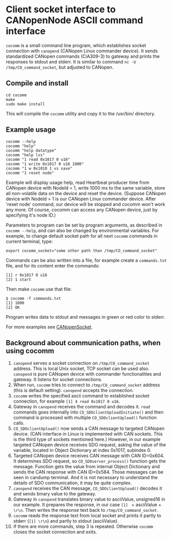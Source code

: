 Client socket interface to CANopenNode ASCII command interface
==============================================================

`cocomm` is a small command line program, which establishes socket connection with `canopend` (CANopen Linux commander device). It sends standardized CANopen commands (CiA309-3) to gateway and prints the responses to stdout and stderr. It is similar to command `nc -U /tmp/CO_command_socket`, but adjusted to CANopen.


Compile and install
-------------------
    cd cocomm
    make
    sudo make install

This will compile the `cocomm` utility and copy it to the /usr/bin/ directory.


Example usage
-------------
    cocomm --help
    cocomm "help"
    cocomm "help datatype"
    cocomm "help lss"
    cocomm "1 read 0x1017 0 u16"
    cocomm "1 write 0x1017 0 u16 1000"
    cocomm "1 w 0x1010 1 vs save"
    cocomm "1 reset node"

Example will display usage help, read Heartbeat producer time from CANopen device with NodeId = 1, write 1000 ms to the same variable, store all non-volatile data on the device and reset the device. (Suppose CANopen device with NodeId = 1 is our CANopen Linux commander device. After 'reset node' command, our device will be stopped and cocomm won't work any more. Of course, cocomm can access any CANopen device, just by specifying it's node ID.)

Parameters to program can be set by program arguments, as described in `cocomm --help`, and can also be changed by environmental variables. For example, to change default socket path for all next `cocomm` commands in current terminal, type:

    export cocomm_socket="some other path than /tmp/CO_command_socket"

Commands can be also written into a file, for example create a `commands.txt` file, and for its content enter the commands:

    [1] r 0x1017 0 u16
    [2] 1 start

Then make `cocomm` use that file:

    $ cocomm -f commands.txt
    [1] 1000
    [2] OK

Program writes data to stdout and messages in green or red color to stderr.

For more examples see [CANopenSocket](https://github.com/CANopenNode/CANopenSocket).


Background about communication paths, when using cocomm
-------------------------------------------------------

1. `canopend` serves a socket connection on `/tmp/CO_command_socket` address. This is local Unix socket, TCP socket can be used also. `canopend` is pure CANopen device with commander functionalities and gateway. It listens for socket connections.
2. When run, `cocomm` tries to connect to `/tmp/CO_command_socket` address (this is default setting). `canopend` accepts the connection.
3. `cocomm` writes the specified ascii command to established socket connection, for example `[1] 4 read 0x1017 0 u16`.
4. Gateway in `canopend` receives the command and decodes it. `read` commands goes internally into `CO_SDOclientUploadInitiate()` and then command is processed with multiple `CO_SDOclientUpload()` function calls.
5. `CO_SDOclientUpload()` now sends a CAN message to targeted CANopen device. (CAN interface in Linux is implemented with CAN sockets. This is the third type of sockets mentioned here.) However, in our example targeted CANopen device receives SDO request, asking the value of the variable, located in Object Dictionary at index 0x1017, subindex 0.
6. Targeted CANopen device receives CAN message with CAN ID=0x604. It determines SDO request, so `CO_SDOserver_process()` function gets the message. Function gets the value from internal Object Dictionary and sends the CAN response with CAN ID=0x584. Those messages can be seen in candump terminal. And it is not necessary to understand the details of SDO communication, it may be quite complex.
7. `canopend` receives the CAN message, `CO_SDOclientUpload()` decodes it and sends binary value to the gateway.
8. Gateway in `canopend` translates binary value to asciiValue, unsigned16 in our example. It prepares the response, in our case `[1] ` + asciiValue + `\r\n`. Then writes the response text back to `/tmp/CO_command_socket`.
9. `cocomm` reads the response text from local socket and prints it partly to stderr (`[1] \r\n`) and partly to stdout (asciiValue).
10. If there are more commands, step 3 is repeated. Otherwise `cocomm` closes the socket connection and exits.
